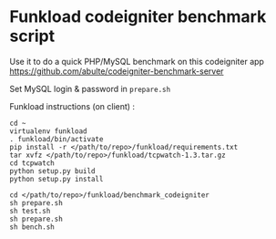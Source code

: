 # Funkload codeigniter benchmark script

Use it to do a quick PHP/MySQL benchmark on this codeigniter app <https://github.com/abulte/codeigniter-benchmark-server>

Set MySQL login & password in `prepare.sh`

Funkload instructions (on client) :

    cd ~
    virtualenv funkload
    . funkload/bin/activate
    pip install -r </path/to/repo>/funkload/requirements.txt
    tar xvfz </path/to/repo>/funkload/tcpwatch-1.3.tar.gz
    cd tcpwatch
    python setup.py build
    python setup.py install
    
    cd </path/to/repo>/funkload/benchmark_codeigniter
    sh prepare.sh
    sh test.sh
    sh prepare.sh
    sh bench.sh